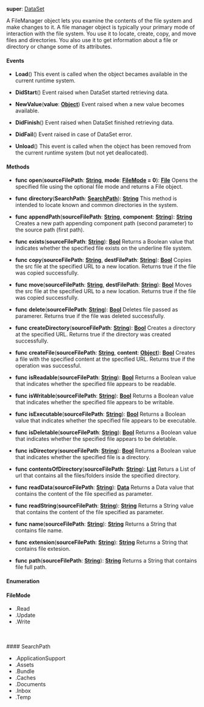 **super**: [DataSet](DataSet.md)

A FileManager object lets you examine the contents of the file system and make changes to it. A file manager object is typically your primary mode of interaction with the file system. You use it to locate, create, copy, and move files and directories. You also use it to get information about a file or directory or change some of its attributes.

#### Events

* **Load**()
This event is called when the object becames available in the current runtime system.

* **DidStart**()
Event raised when DataSet started retrieving data.

* **NewValue**(**value**: <strong>[Object](../gravity/types.md)</strong>)
Event raised when a new value becomes available.

* **DidFinish**()
Event raised when DataSet finished retrieving data.

* **DidFail**()
Event raised in case of DataSet error.

* **Unload**()
This event is called when the object has been removed from the current runtime system (but not yet deallocated).



#### Methods

* **func** **open**(**sourceFilePath**: <strong>[String](../gravity/types.md)</strong>, **mode**: <strong><a href="#_enum_FileMode">FileMode</a> = 0</strong>): <strong>[File](File.md)</strong> 
Opens the specified file using the optional file mode and returns a File object.

* **func** **directory**(**SearchPath**: <strong><a href="#_enum_SearchPath">SearchPath</a></strong>): <strong>[String](../gravity/types.md)</strong> 
This method is intended to locate known and common directories in the system.

* **func** **appendPath**(**sourceFilePath**: <strong>[String](../gravity/types.md)</strong>, **component**: <strong>[String](../gravity/types.md)</strong>): <strong>[String](../gravity/types.md)</strong> 
Creates a new path appending component path (second parameter) to the source path (first path).

* **func** **exists**(**sourceFilePath**: <strong>[String](../gravity/types.md)</strong>): <strong>[Bool](../gravity/types.md)</strong> 
Returns a Boolean value that indicates whether the specified file exists on the underline file system.

* **func** **copy**(**sourceFilePath**: <strong>[String](../gravity/types.md)</strong>, **destFilePath**: <strong>[String](../gravity/types.md)</strong>): <strong>[Bool](../gravity/types.md)</strong> 
Copies the src file at the specified URL to a new location. Returns true if the file was copied successfully.

* **func** **move**(**sourceFilePath**: <strong>[String](../gravity/types.md)</strong>, **destFilePath**: <strong>[String](../gravity/types.md)</strong>): <strong>[Bool](../gravity/types.md)</strong> 
Moves the src file at the specified URL to a new location. Returns true if the file was copied successfully.

* **func** **delete**(**sourceFilePath**: <strong>[String](../gravity/types.md)</strong>): <strong>[Bool](../gravity/types.md)</strong> 
Deletes file passed as paramerer. Returns true if the file was deleted successfully.

* **func** **createDirectory**(**sourceFilePath**: <strong>[String](../gravity/types.md)</strong>): <strong>[Bool](../gravity/types.md)</strong> 
Creates a directory at the specified URL. Returns true if the directory was created successfully.

* **func** **createFile**(**sourceFilePath**: <strong>[String](../gravity/types.md)</strong>, **content**: <strong>[Object](../gravity/types.md)</strong>): <strong>[Bool](../gravity/types.md)</strong> 
Creates a file with the specified content at the specified URL. Returns true if the operation was successful.

* **func** **isReadable**(**sourceFilePath**: <strong>[String](../gravity/types.md)</strong>): <strong>[Bool](../gravity/types.md)</strong> 
Returns a Boolean value that indicates whether the specified file appears to be readable.

* **func** **isWritable**(**sourceFilePath**: <strong>[String](../gravity/types.md)</strong>): <strong>[Bool](../gravity/types.md)</strong> 
Returns a Boolean value that indicates whether the specified file appears to be writable.

* **func** **isExecutable**(**sourceFilePath**: <strong>[String](../gravity/types.md)</strong>): <strong>[Bool](../gravity/types.md)</strong> 
Returns a Boolean value that indicates whether the specified file appears to be executable.

* **func** **isDeletable**(**sourceFilePath**: <strong>[String](../gravity/types.md)</strong>): <strong>[Bool](../gravity/types.md)</strong> 
Returns a Boolean value that indicates whether the specified file appears to be deletable.

* **func** **isDirectory**(**sourceFilePath**: <strong>[String](../gravity/types.md)</strong>): <strong>[Bool](../gravity/types.md)</strong> 
Returns a Boolean value that indicates whether the specified file is a directory.

* **func** **contentsOfDirectory**(**sourceFilePath**: <strong>[String](../gravity/types.md)</strong>): <strong>[List](../gravity/lists.md)</strong> 
Returs a List of url that contains all the files/folders inside the specified directory.

* **func** **readData**(**sourceFilePath**: <strong>[String](../gravity/types.md)</strong>): <strong>[Data](data.md)</strong> 
Returns a Data value that contains the content of the file specified as parameter.

* **func** **readString**(**sourceFilePath**: <strong>[String](../gravity/types.md)</strong>): <strong>[String](../gravity/types.md)</strong> 
Returns a String value that contains the content of the file specified as parameter.

* **func** **name**(**sourceFilePath**: <strong>[String](../gravity/types.md)</strong>): <strong>[String](../gravity/types.md)</strong> 
Returns a String that contains file name.

* **func** **extension**(**sourceFilePath**: <strong>[String](../gravity/types.md)</strong>): <strong>[String](../gravity/types.md)</strong> 
Returns a String that contains file extesion.

* **func** **path**(**sourceFilePath**: <strong>[String](../gravity/types.md)</strong>): <strong>[String](../gravity/types.md)</strong> 
Returns a String that contains file full path.





#### Enumeration

#### FileMode
 * .Read
 * .Update
 * .Write

<br><br>#### SearchPath
 * .ApplicationSupport
 * .Assets
 * .Bundle
 * .Caches
 * .Documents
 * .Inbox
 * .Temp

<br><br>

